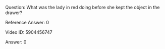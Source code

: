 Question: What was the lady in red doing before she kept the object in the drawer?

Reference Answer: 0

Video ID: 5904456747

Answer: 0

